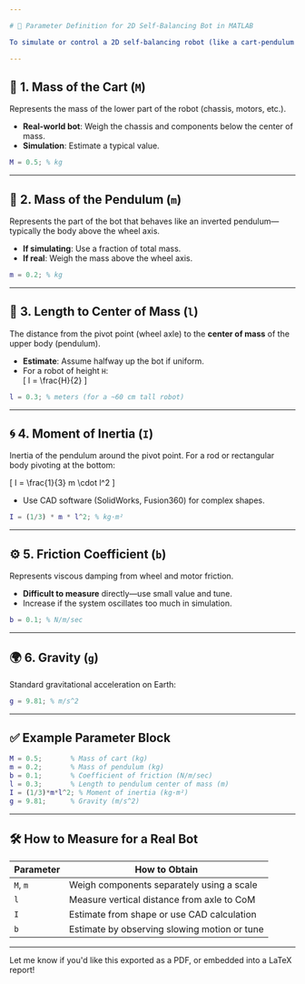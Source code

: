 ```yaml
---

# 📐 Parameter Definition for 2D Self-Balancing Bot in MATLAB

To simulate or control a 2D self-balancing robot (like a cart-pendulum model), you need to define several physical parameters. Here's how to calculate or estimate each one:

---
```


## 🔧 1. Mass of the Cart (`M`)

Represents the mass of the lower part of the robot (chassis, motors, etc.).

- **Real-world bot**: Weigh the chassis and components below the center of mass.
- **Simulation**: Estimate a typical value.

```matlab
M = 0.5; % kg
```

---

## 🔧 2. Mass of the Pendulum (`m`)

Represents the part of the bot that behaves like an inverted pendulum—typically the body above the wheel axis.

- **If simulating**: Use a fraction of total mass.
- **If real**: Weigh the mass above the wheel axis.

```matlab
m = 0.2; % kg
```

---

## 📏 3. Length to Center of Mass (`l`)

The distance from the pivot point (wheel axle) to the **center of mass** of the upper body (pendulum).

- **Estimate**: Assume halfway up the bot if uniform.
- For a robot of height `H`:  
  \[
  l = \frac{H}{2}
  \]

```matlab
l = 0.3; % meters (for a ~60 cm tall robot)
```

---

## 🌀 4. Moment of Inertia (`I`)

Inertia of the pendulum around the pivot point. For a rod or rectangular body pivoting at the bottom:

\[
I = \frac{1}{3} m \cdot l^2
\]

- Use CAD software (SolidWorks, Fusion360) for complex shapes.

```matlab
I = (1/3) * m * l^2; % kg·m²
```

---

## ⚙️ 5. Friction Coefficient (`b`)

Represents viscous damping from wheel and motor friction.

- **Difficult to measure** directly—use small value and tune.
- Increase if the system oscillates too much in simulation.

```matlab
b = 0.1; % N/m/sec
```

---

## 🌍 6. Gravity (`g`)

Standard gravitational acceleration on Earth:

```matlab
g = 9.81; % m/s^2
```

---

## ✅ Example Parameter Block

```matlab
M = 0.5;       % Mass of cart (kg)
m = 0.2;       % Mass of pendulum (kg)
b = 0.1;       % Coefficient of friction (N/m/sec)
l = 0.3;       % Length to pendulum center of mass (m)
I = (1/3)*m*l^2; % Moment of inertia (kg·m²)
g = 9.81;      % Gravity (m/s^2)
```

---

## 🛠 How to Measure for a Real Bot

| **Parameter** | **How to Obtain**                              |
|---------------|------------------------------------------------|
| `M`, `m`       | Weigh components separately using a scale      |
| `l`            | Measure vertical distance from axle to CoM     |
| `I`            | Estimate from shape or use CAD calculation     |
| `b`            | Estimate by observing slowing motion or tune   |

---

Let me know if you'd like this exported as a PDF, or embedded into a LaTeX report!